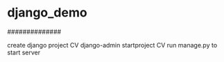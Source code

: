 # django_demo #
##############

create django project CV
django-admin startproject CV
run manage.py to start server


